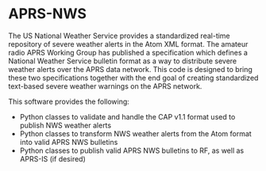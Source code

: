 # APRS-NWS
The US National Weather Service provides a standardized real-time repository of severe weather alerts in the Atom XML format.  The amateur radio APRS Working Group has published a specification which defines a National Weather Service bulletin format as a way to distribute severe weather alerts over the APRS data network.  This code is designed to bring these two specifications together with the end goal of creating standardized text-based severe weather warnings on the APRS network.

This software provides the following:
* Python classes to validate and handle the CAP v1.1 format used to publish NWS weather alerts
* Python classes to transform NWS weather alerts from the Atom format into valid APRS NWS bulletins
* Python classes to publish valid APRS NWS bulletins to RF, as well as APRS-IS (if desired)
